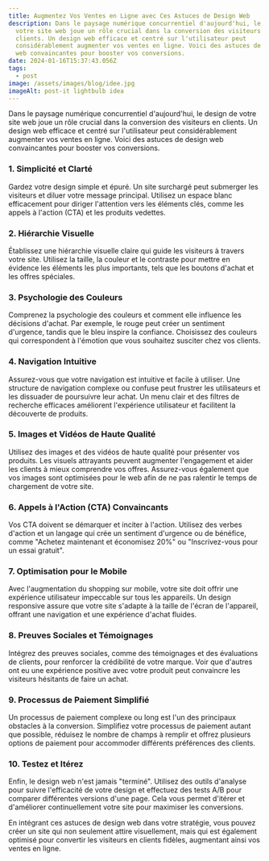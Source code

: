 ```yaml
---
title: Augmentez Vos Ventes en Ligne avec Ces Astuces de Design Web
description: Dans le paysage numérique concurrentiel d'aujourd'hui, le design de
  votre site web joue un rôle crucial dans la conversion des visiteurs en
  clients. Un design web efficace et centré sur l'utilisateur peut
  considérablement augmenter vos ventes en ligne. Voici des astuces de design
  web convaincantes pour booster vos conversions.
date: 2024-01-16T15:37:43.056Z
tags:
  - post
image: /assets/images/blog/idee.jpg
imageAlt: post-it lightbulb idea
---
```

Dans le paysage numérique concurrentiel d'aujourd'hui, le design de votre site web joue un rôle crucial dans la conversion des visiteurs en clients. Un design web efficace et centré sur l'utilisateur peut considérablement augmenter vos ventes en ligne. Voici des astuces de design web convaincantes pour booster vos conversions.

### 1. Simplicité et Clarté

Gardez votre design simple et épuré. Un site surchargé peut submerger les visiteurs et diluer votre message principal. Utilisez un espace blanc efficacement pour diriger l'attention vers les éléments clés, comme les appels à l'action (CTA) et les produits vedettes.

### 2. Hiérarchie Visuelle

Établissez une hiérarchie visuelle claire qui guide les visiteurs à travers votre site. Utilisez la taille, la couleur et le contraste pour mettre en évidence les éléments les plus importants, tels que les boutons d'achat et les offres spéciales.

### 3. Psychologie des Couleurs

Comprenez la psychologie des couleurs et comment elle influence les décisions d'achat. Par exemple, le rouge peut créer un sentiment d'urgence, tandis que le bleu inspire la confiance. Choisissez des couleurs qui correspondent à l'émotion que vous souhaitez susciter chez vos clients.

### 4. Navigation Intuitive

Assurez-vous que votre navigation est intuitive et facile à utiliser. Une structure de navigation complexe ou confuse peut frustrer les utilisateurs et les dissuader de poursuivre leur achat. Un menu clair et des filtres de recherche efficaces améliorent l'expérience utilisateur et facilitent la découverte de produits.

### 5. Images et Vidéos de Haute Qualité

Utilisez des images et des vidéos de haute qualité pour présenter vos produits. Les visuels attrayants peuvent augmenter l'engagement et aider les clients à mieux comprendre vos offres. Assurez-vous également que vos images sont optimisées pour le web afin de ne pas ralentir le temps de chargement de votre site.

### 6. Appels à l'Action (CTA) Convaincants

Vos CTA doivent se démarquer et inciter à l'action. Utilisez des verbes d'action et un langage qui crée un sentiment d'urgence ou de bénéfice, comme "Achetez maintenant et économisez 20%" ou "Inscrivez-vous pour un essai gratuit".

### 7. Optimisation pour le Mobile

Avec l'augmentation du shopping sur mobile, votre site doit offrir une expérience utilisateur impeccable sur tous les appareils. Un design responsive assure que votre site s'adapte à la taille de l'écran de l'appareil, offrant une navigation et une expérience d'achat fluides.

### 8. Preuves Sociales et Témoignages

Intégrez des preuves sociales, comme des témoignages et des évaluations de clients, pour renforcer la crédibilité de votre marque. Voir que d'autres ont eu une expérience positive avec votre produit peut convaincre les visiteurs hésitants de faire un achat.

### 9. Processus de Paiement Simplifié

Un processus de paiement complexe ou long est l'un des principaux obstacles à la conversion. Simplifiez votre processus de paiement autant que possible, réduisez le nombre de champs à remplir et offrez plusieurs options de paiement pour accommoder différents préférences des clients.

### 10. Testez et Itérez

Enfin, le design web n'est jamais "terminé". Utilisez des outils d'analyse pour suivre l'efficacité de votre design et effectuez des tests A/B pour comparer différentes versions d'une page. Cela vous permet d'itérer et d'améliorer continuellement votre site pour maximiser les conversions.

En intégrant ces astuces de design web dans votre stratégie, vous pouvez créer un site qui non seulement attire visuellement, mais qui est également optimisé pour convertir les visiteurs en clients fidèles, augmentant ainsi vos ventes en ligne.